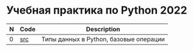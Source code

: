 # Учебная практика по Python 2022

| N | Code | Description | 
| -- | --- |--- |
| 0 | [src](Day%201/1.1.py)| Типы данных в Python, базовые операции |
